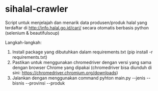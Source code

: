 # sihalal-crawler

Script untuk menjelajah dan menarik data produsen/produk halal yang terdaftar di http://info.halal.go.id/cari/ secara otomatis berbasis python (selenium & beautifulsoup)

Langkah-langkah:
1. Install package yang dibutuhkan dalam requirements.txt (pip install -r requirements.txt)
2. Pastikan untuk menggunakan chromedriver dengan versi yang sama dengan browser Chrome yang dipakai (chromedriver bisa diunduh di sini: https://chromedriver.chromium.org/downloads)
3. Jalankan dengan menggunakan command pyhton main.py --jenis <Pilihan jenis produk pada web Sihalal> --bisnis <Pencarian berdasarkan nama pelaku usaha pada web Sihalal> --provinsi <Pilihan provinsi pada web Sihalal> --produk <Pencarian berdasarkan nama produk pada web Sihalal>